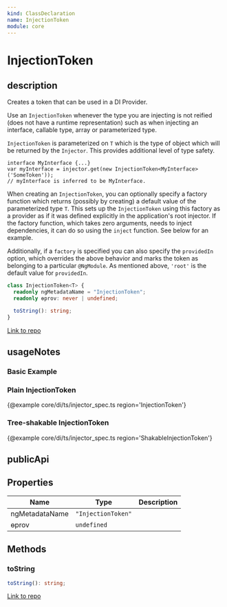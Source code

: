 ```yaml
---
kind: ClassDeclaration
name: InjectionToken
module: core
---
```


# InjectionToken

## description

Creates a token that can be used in a DI Provider.

Use an `InjectionToken` whenever the type you are injecting is not reified (does not have a
runtime representation) such as when injecting an interface, callable type, array or
parameterized type.

`InjectionToken` is parameterized on `T` which is the type of object which will be returned by
the `Injector`. This provides additional level of type safety.

```
interface MyInterface {...}
var myInterface = injector.get(new InjectionToken<MyInterface>('SomeToken'));
// myInterface is inferred to be MyInterface.
```

When creating an `InjectionToken`, you can optionally specify a factory function which returns
(possibly by creating) a default value of the parameterized type `T`. This sets up the
`InjectionToken` using this factory as a provider as if it was defined explicitly in the
application's root injector. If the factory function, which takes zero arguments, needs to inject
dependencies, it can do so using the `inject` function. See below for an example.

Additionally, if a `factory` is specified you can also specify the `providedIn` option, which
overrides the above behavior and marks the token as belonging to a particular `@NgModule`. As
mentioned above, `'root'` is the default value for `providedIn`.

```ts
class InjectionToken<T> {
  readonly ngMetadataName = "InjectionToken";
  readonly ɵprov: never | undefined;

  toString(): string;
}
```

[Link to repo](https://github.com/timdeschryver/angular/blob/master/packages/core/src/di/injection_token.ts#L53-L80)

## usageNotes

### Basic Example

### Plain InjectionToken

{@example core/di/ts/injector_spec.ts region='InjectionToken'}

### Tree-shakable InjectionToken

{@example core/di/ts/injector_spec.ts region='ShakableInjectionToken'}

## publicApi

## Properties

| Name           | Type               | Description |
| -------------- | ------------------ | ----------- |
| ngMetadataName | `"InjectionToken"` |             |
| ɵprov          | `undefined`        |             |

## Methods

### toString

```ts
toString(): string;
```

[Link to repo](https://github.com/timdeschryver/angular/blob/master/packages/core/src/di/injection_token.ts#L77-L79)
